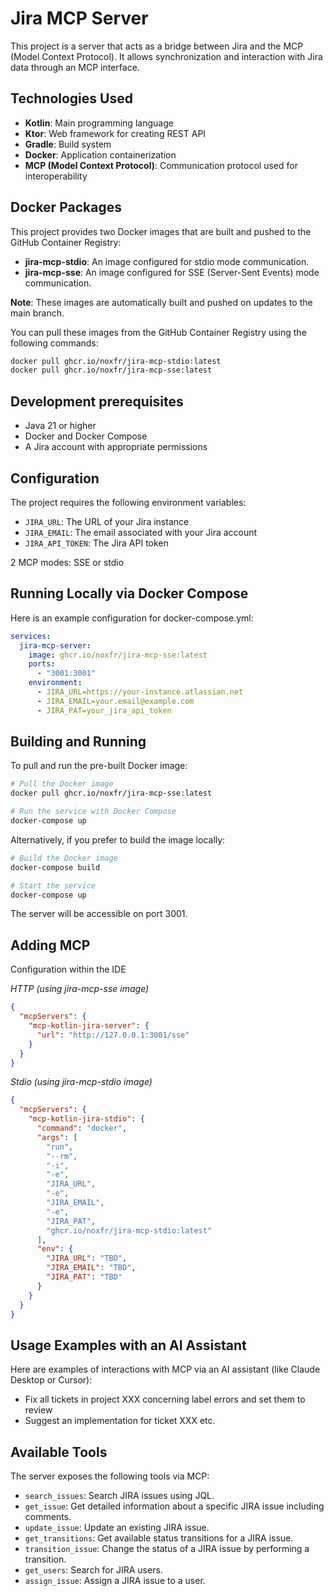 # Jira MCP Server

This project is a server that acts as a bridge between Jira and the MCP (Model Context Protocol). It allows synchronization and interaction with Jira data through an MCP interface.

## Technologies Used

- **Kotlin**: Main programming language
- **Ktor**: Web framework for creating REST API
- **Gradle**: Build system
- **Docker**: Application containerization
- **MCP (Model Context Protocol)**: Communication protocol used for interoperability

## Docker Packages

This project provides two Docker images that are built and pushed to the GitHub Container Registry:
- **jira-mcp-stdio**: An image configured for stdio mode communication.
- **jira-mcp-sse**: An image configured for SSE (Server-Sent Events) mode communication.

**Note**: These images are automatically built and pushed on updates to the main branch.

You can pull these images from the GitHub Container Registry using the following commands:
```bash
docker pull ghcr.io/noxfr/jira-mcp-stdio:latest
docker pull ghcr.io/noxfr/jira-mcp-sse:latest
```

## Development prerequisites

- Java 21 or higher
- Docker and Docker Compose
- A Jira account with appropriate permissions

## Configuration

The project requires the following environment variables:

- `JIRA_URL`: The URL of your Jira instance
- `JIRA_EMAIL`: The email associated with your Jira account
- `JIRA_API_TOKEN`: The Jira API token

2 MCP modes: SSE or stdio

## Running Locally via Docker Compose

Here is an example configuration for docker-compose.yml:

```yaml
services:
  jira-mcp-server:
    image: ghcr.io/noxfr/jira-mcp-sse:latest
    ports:
      - "3001:3001"
    environment:
      - JIRA_URL=https://your-instance.atlassian.net
      - JIRA_EMAIL=your.email@example.com
      - JIRA_PAT=your_jira_api_token
```

## Building and Running

To pull and run the pre-built Docker image:

```bash
# Pull the Docker image
docker pull ghcr.io/noxfr/jira-mcp-sse:latest

# Run the service with Docker Compose
docker-compose up
```

Alternatively, if you prefer to build the image locally:

```bash
# Build the Docker image
docker-compose build

# Start the service
docker-compose up
```

The server will be accessible on port 3001.

## Adding MCP

Configuration within the IDE

*HTTP (using jira-mcp-sse image)*

```json
{
  "mcpServers": {
    "mcp-kotlin-jira-server": {
      "url": "http://127.0.0.1:3001/sse"
    }
  }
}
```

*Stdio (using jira-mcp-stdio image)*
```json
{
  "mcpServers": {
    "mcp-kotlin-jira-stdio": {
      "command": "docker",
      "args": [
        "run",
        "--rm",
        "-i",
        "-e",
        "JIRA_URL",
        "-e",
        "JIRA_EMAIL",
        "-e",
        "JIRA_PAT",
        "ghcr.io/noxfr/jira-mcp-stdio:latest"
      ],
      "env": {
        "JIRA_URL": "TBD",
        "JIRA_EMAIL": "TBD",
        "JIRA_PAT": "TBD"
      }
    }
  }
}
```

## Usage Examples with an AI Assistant

Here are examples of interactions with MCP via an AI assistant (like Claude Desktop or Cursor):

- Fix all tickets in project XXX concerning label errors and set them to review
- Suggest an implementation for ticket XXX
etc.

## Available Tools

The server exposes the following tools via MCP:

- `search_issues`: Search JIRA issues using JQL.
- `get_issue`: Get detailed information about a specific JIRA issue including comments.
- `update_issue`: Update an existing JIRA issue.
- `get_transitions`: Get available status transitions for a JIRA issue.
- `transition_issue`: Change the status of a JIRA issue by performing a transition.
- `get_users`: Search for JIRA users.
- `assign_issue`: Assign a JIRA issue to a user. 
